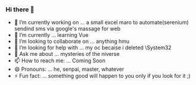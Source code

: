 ### Hi there 👋

<!--
**viceroyshayer/viceroyshayer** is a ✨ _special_ ✨ repository because its `README.md` (this file) appears on your GitHub profile.

Here are some ideas to get you started:
-->

- 🔭 I’m currently working on ... a small excel maro to automate(serenium) sendind sms via google's massage for web
- 🌱 I’m currently ... learning Vue
- 👯 I’m looking to collaborate on ... anything hmu
- 🤔 I’m looking for help with ... my oc becaise i deleted \System32
- 💬 Ask me about ... mysteries of the niverse
- 📫 How to reach me: ... Coming Soon
- 😄 Pronouns: ... he, senpai, master, whatever
- ⚡ Fun fact: ... something good will happen to you only if you look for it ;)

